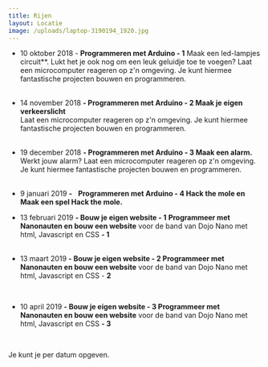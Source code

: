 ```yaml
---
title: Rijen
layout: Locatie
image: /uploads/laptop-3190194_1920.jpg
---
```


*   10 oktober 2018 - **Programmeren met Arduino - 1** Maak een led-lampjes circuit**. Lukt het je ook nog om een leuk geluidje toe te voegen? Laat een microcomputer reageren op z'n omgeving. Je kunt hiermee fantastische projecten bouwen en programmeren.  
     
*   14 november 2018 **- Programmeren met Arduino - 2 Maak je eigen verkeerslicht**  
    Laat een microcomputer reageren op z'n omgeving. Je kunt hiermee fantastische projecten bouwen en programmeren.  
     
*   19 december 2018 **- Programmeren met Arduino - 3 Maak een alarm.** Werkt jouw alarm? Laat een microcomputer reageren op z'n omgeving. Je kunt hiermee fantastische projecten bouwen en programmeren.  
     

*   9 januari 2019 **-**    **Programmeren met Arduino - 4 Hack the mole en Maak een spel Hack the mole.**  
    
*   13 februari 2019 **- Bouw je eigen website - 1** **Programmeer met Nanonauten en bouw een website** voor de band van Dojo Nano met html, Javascript en CSS **- 1**  
     
*   13 maart 2019 **- Bouw je eigen website - 2 Programmeer met Nanonauten en bouw een website** voor de band van Dojo Nano met html, Javascript en CSS - **2**  
      
     
*   10 april 2019 **- Bouw je eigen website - 3 Programmeer met Nanonauten en bouw een website** voor de band van Dojo Nano met html, Javascript en CSS **- 3**  
      
     

  
Je kunt je per datum opgeven.